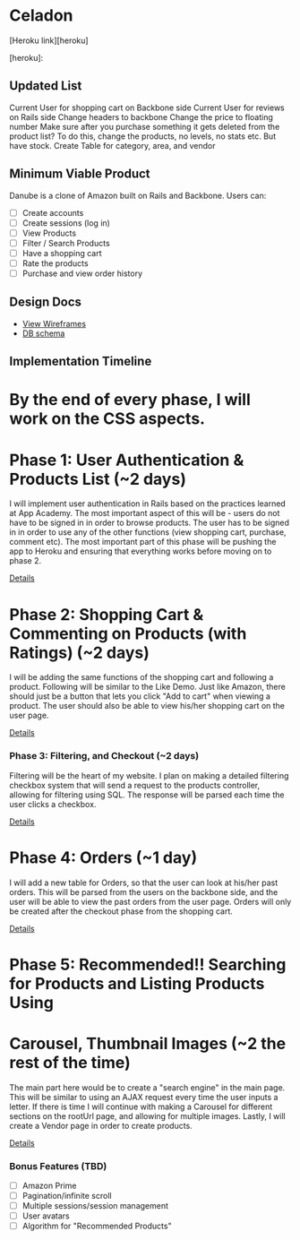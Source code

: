 # Celadon

[Heroku link][heroku]

[heroku]:

## Updated List
Current User for shopping cart on Backbone side
Current User for reviews on Rails side
Change headers to backbone
Change the price to floating number
Make sure after you purchase something it gets deleted from the product list?
  To do this, change the products, no levels, no stats etc. But have stock.
Create Table for category, area, and vendor

## Minimum Viable Product
Danube is a clone of Amazon built on Rails and Backbone. Users can:

- [ ] Create accounts
- [ ] Create sessions (log in)
- [ ] View Products
- [ ] Filter / Search Products
- [ ] Have a shopping cart
- [ ] Rate the products
- [ ] Purchase and view order history

## Design Docs
* [View Wireframes][views]
* [DB schema][schema]

[views]: ./docs/views.md
[schema]: ./docs/schema.md

## Implementation Timeline
# By the end of every phase, I will work on the CSS aspects.

# Phase 1: User Authentication & Products List (~2 days)
I will implement user authentication in Rails based on the practices learned at
App Academy. The most important aspect of this will be - users do not have to be signed in in order to browse products. The user has to be signed in in order to use any of the other functions (view shopping cart, purchase, comment etc). The most important part of this phase will be pushing the app to Heroku and
ensuring that everything works before moving on to phase 2.

[Details][phase-one]

# Phase 2: Shopping Cart & Commenting on Products (with Ratings) (~2 days)
I will be adding the same functions of the shopping cart and following a
product. Following will be similar to the Like Demo. Just like Amazon, there
should just be a button that lets you click "Add to cart" when viewing a
product. The user should also be able to view his/her shopping cart on the user
page.

[Details][phase-two]

### Phase 3: Filtering, and Checkout  (~2 days)
Filtering will be the heart of my website. I plan on making a detailed filtering
checkbox system that will send a request to the products controller, allowing
for filtering using SQL. The response will be parsed each time the user clicks
a checkbox.

[Details][phase-three]

# Phase 4: Orders (~1 day)
I will add a new table for Orders, so that the user can look at his/her past
orders. This will be parsed from the users on the backbone side, and the user
will be able to view the past orders from the user page. Orders will only be
created after the checkout phase from the shopping cart.

[Details][phase-four]

# Phase 5: Recommended!! Searching for Products and Listing Products Using
# Carousel, Thumbnail Images (~2 the rest of the time)
The main part here would be to create a "search engine" in the main page. This
will be similar to using an AJAX request every time the user inputs a letter.
If there is time I will continue with making a Carousel for different sections
on the rootUrl page, and allowing for multiple images. Lastly, I will create
a Vendor page in order to create products.

[Details][phase-five]

### Bonus Features (TBD)
- [ ] Amazon Prime
- [ ] Pagination/infinite scroll
- [ ] Multiple sessions/session management
- [ ] User avatars
- [ ] Algorithm for "Recommended Products"

[phase-one]: ./docs/phases/phase1.md
[phase-two]: ./docs/phases/phase2.md
[phase-three]: ./docs/phases/phase3.md
[phase-four]: ./docs/phases/phase4.md
[phase-five]: ./docs/phases/phase5.md
